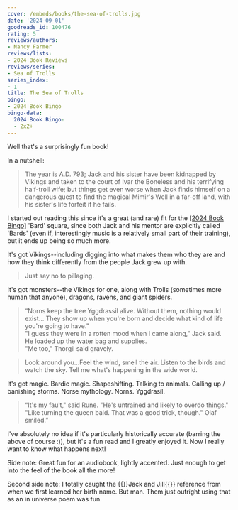 ```yaml
---
cover: /embeds/books/the-sea-of-trolls.jpg
date: '2024-09-01'
goodreads_id: 100476
rating: 5
reviews/authors:
- Nancy Farmer
reviews/lists:
- 2024 Book Reviews
reviews/series:
- Sea of Trolls
series_index:
- 1
title: The Sea of Trolls
bingo:
- 2024 Book Bingo
bingo-data:
  2024 Book Bingo:
  - 2x2+
---
```

Well that's a surprisingly fun book! 

In a nutshell:

> The year is A.D. 793; Jack and his sister have been kidnapped by Vikings and taken to the court of Ivar the Boneless and his terrifying half-troll wife; but things get even worse when Jack finds himself on a dangerous quest to find the magical Mimir's Well in a far-off land, with his sister's life forfeit if he fails.

I started out reading this since it's a great (and rare) fit for the [[2024 Book Bingo]]() 'Bard' square, since both Jack and his mentor are explicitly called 'Bards' (even if, interestingly music is a relatively small part of their training), but it ends up being so much more. 

It's got Vikings--including digging into what makes them who they are and how they think differently from the people Jack grew up with. 

> Just say no to pillaging.

It's got monsters--the Vikings for one, along with Trolls (sometimes more human that anyone), dragons, ravens, and giant spiders. 

> “Norns keep the tree Yggdrassil alive. Without them, nothing would exist… They show up when you're born and decide what kind of life you're going to have."  
> "I guess they were in a rotten mood when I came along," Jack said. He loaded up the water bag and supplies.  
> "Me too," Thorgil said gravely.  

> Look around you...Feel the wind, smell the air. Listen to the birds and watch the sky. Tell me what's happening in the wide world.

It's got magic. Bardic magic. Shapeshifting. Talking to animals. Calling up / banishing storms. Norse mythology. Norns. Yggdrasil. 

> “It's my fault," said Rune. "He's untrained and likely to overdo things."  
> "Like turning the queen bald. That was a good trick, though." Olaf smiled.” 

I've absolutely no idea if it's particularly historically accurate (barring the above of course :)), but it's a fun read and I greatly enjoyed it. Now I really want to know what happens next!

Side note: Great fun for an audiobook, lightly accented. Just enough to get into the feel of the book all the more!

Second side note: I totally caught the {{<spoiler>}}Jack and Jill{{</spoiler>}} reference from when we first learned her birth name. But man. Them just outright using that as an in universe poem was fun. 

<!--more-->